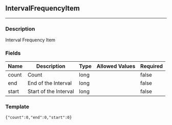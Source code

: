 ## IntervalFrequencyItem
---
### Description
Interval Frequency Item
### Fields
| Name | Description | Type | Allowed Values | Required |
| ---- | ----------- | ---- | -------------- | -------- |
| count | Count | long |  | false |
| end | End of the Interval | long |  | false |
| start | Start of the Interval | long |  | false |
### Template
```
{"count":0,"end":0,"start":0}
```
